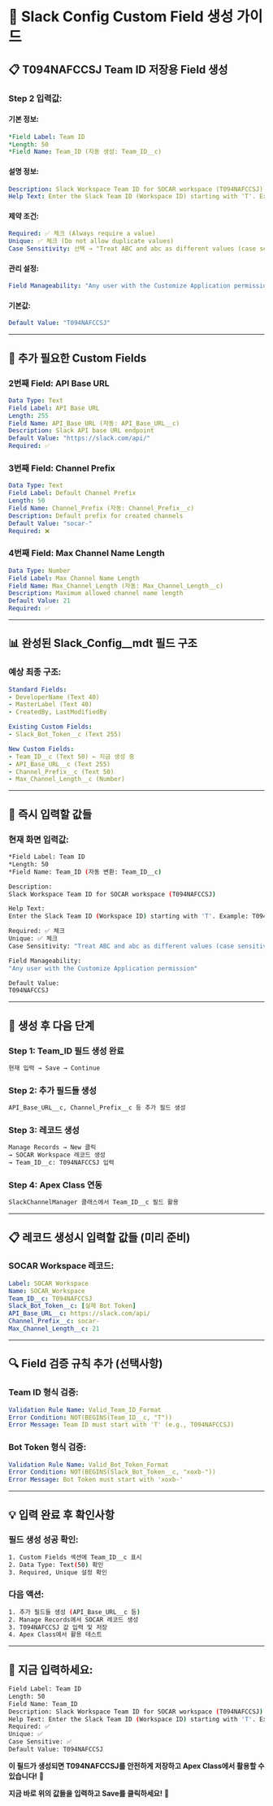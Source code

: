 # 🎯 Slack Config Custom Field 생성 가이드

## 📋 **T094NAFCCSJ Team ID 저장용 Field 생성**

### **Step 2 입력값:**

#### **기본 정보:**
```yaml
*Field Label: Team ID
*Length: 50
*Field Name: Team_ID (자동 생성: Team_ID__c)
```

#### **설명 정보:**
```yaml
Description: Slack Workspace Team ID for SOCAR workspace (T094NAFCCSJ)
Help Text: Enter the Slack Team ID (Workspace ID) starting with 'T'. Example: T094NAFCCSJ
```

#### **제약 조건:**
```yaml
Required: ✅ 체크 (Always require a value)
Unique: ✅ 체크 (Do not allow duplicate values)
Case Sensitivity: 선택 → "Treat ABC and abc as different values (case sensitive)"
```

#### **관리 설정:**
```yaml
Field Manageability: "Any user with the Customize Application permission"
```

#### **기본값:**
```yaml
Default Value: "T094NAFCCSJ"
```

---

## 🔧 **추가 필요한 Custom Fields**

### **2번째 Field: API Base URL**
```yaml
Data Type: Text
Field Label: API Base URL
Length: 255
Field Name: API_Base_URL (자동: API_Base_URL__c)
Description: Slack API base URL endpoint
Default Value: "https://slack.com/api/"
Required: ✅
```

### **3번째 Field: Channel Prefix**
```yaml
Data Type: Text
Field Label: Default Channel Prefix
Length: 50
Field Name: Channel_Prefix (자동: Channel_Prefix__c)
Description: Default prefix for created channels
Default Value: "socar-"
Required: ❌
```

### **4번째 Field: Max Channel Name Length**
```yaml
Data Type: Number
Field Label: Max Channel Name Length
Field Name: Max_Channel_Length (자동: Max_Channel_Length__c)
Description: Maximum allowed channel name length
Default Value: 21
Required: ✅
```

---

## 📊 **완성된 Slack_Config__mdt 필드 구조**

### **예상 최종 구조:**
```yaml
Standard Fields:
- DeveloperName (Text 40)
- MasterLabel (Text 40)
- CreatedBy, LastModifiedBy

Existing Custom Fields:
- Slack_Bot_Token__c (Text 255)

New Custom Fields:
- Team_ID__c (Text 50) ← 지금 생성 중
- API_Base_URL__c (Text 255)
- Channel_Prefix__c (Text 50)
- Max_Channel_Length__c (Number)
```

---

## 🎯 **즉시 입력할 값들**

### **현재 화면 입력값:**
```bash
*Field Label: Team ID
*Length: 50
*Field Name: Team_ID (자동 변환: Team_ID__c)

Description: 
Slack Workspace Team ID for SOCAR workspace (T094NAFCCSJ)

Help Text:
Enter the Slack Team ID (Workspace ID) starting with 'T'. Example: T094NAFCCSJ

Required: ✅ 체크
Unique: ✅ 체크
Case Sensitivity: "Treat ABC and abc as different values (case sensitive)"

Field Manageability: 
"Any user with the Customize Application permission"

Default Value:
T094NAFCCSJ
```

---

## 🚀 **생성 후 다음 단계**

### **Step 1: Team_ID 필드 생성 완료**
```bash
현재 입력 → Save → Continue
```

### **Step 2: 추가 필드들 생성**
```bash
API_Base_URL__c, Channel_Prefix__c 등 추가 필드 생성
```

### **Step 3: 레코드 생성**
```bash
Manage Records → New 클릭
→ SOCAR Workspace 레코드 생성
→ Team_ID__c: T094NAFCCSJ 입력
```

### **Step 4: Apex Class 연동**
```bash
SlackChannelManager 클래스에서 Team_ID__c 필드 활용
```

---

## 📋 **레코드 생성시 입력할 값들 (미리 준비)**

### **SOCAR Workspace 레코드:**
```yaml
Label: SOCAR Workspace
Name: SOCAR_Workspace
Team_ID__c: T094NAFCCSJ
Slack_Bot_Token__c: [실제 Bot Token]
API_Base_URL__c: https://slack.com/api/
Channel_Prefix__c: socar-
Max_Channel_Length__c: 21
```

---

## 🔍 **Field 검증 규칙 추가 (선택사항)**

### **Team ID 형식 검증:**
```yaml
Validation Rule Name: Valid_Team_ID_Format
Error Condition: NOT(BEGINS(Team_ID__c, "T"))
Error Message: Team ID must start with 'T' (e.g., T094NAFCCSJ)
```

### **Bot Token 형식 검증:**
```yaml
Validation Rule Name: Valid_Bot_Token_Format  
Error Condition: NOT(BEGINS(Slack_Bot_Token__c, "xoxb-"))
Error Message: Bot Token must start with 'xoxb-'
```

---

## 💡 **입력 완료 후 확인사항**

### **필드 생성 성공 확인:**
```bash
1. Custom Fields 섹션에 Team_ID__c 표시
2. Data Type: Text(50) 확인
3. Required, Unique 설정 확인
```

### **다음 액션:**
```bash
1. 추가 필드들 생성 (API_Base_URL__c 등)
2. Manage Records에서 SOCAR 레코드 생성
3. T094NAFCCSJ 값 입력 및 저장
4. Apex Class에서 활용 테스트
```

---

## 🎯 **지금 입력하세요:**

```bash
Field Label: Team ID
Length: 50
Field Name: Team_ID
Description: Slack Workspace Team ID for SOCAR workspace (T094NAFCCSJ)
Help Text: Enter the Slack Team ID (Workspace ID) starting with 'T'. Example: T094NAFCCSJ
Required: ✅
Unique: ✅  
Case Sensitive: ✅
Default Value: T094NAFCCSJ
```

**이 필드가 생성되면 T094NAFCCSJ를 안전하게 저장하고 Apex Class에서 활용할 수 있습니다!** 🚀

**지금 바로 위의 값들을 입력하고 Save를 클릭하세요!** 🎯
